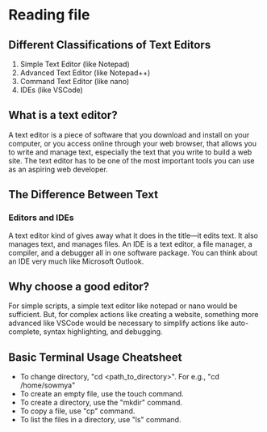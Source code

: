 # Reading file

## Different Classifications of Text Editors
1. Simple Text Editor (like Notepad)
2. Advanced Text Editor (like Notepad++)
3. Command Text Editor (like nano)
4. IDEs (like VSCode)

## What is a text editor?
A text editor is a piece of software that you download and install on
your computer, or you access online through your web browser, that
allows you to write and manage text, especially the text that you write
to build a web site. The text editor has to be one of the most
important tools you can use as an aspiring web developer.

## The Difference Between Text
### Editors and IDEs
A text editor kind of gives away what it does in the title—it edits text.
It also manages text, and manages files. An IDE is a text editor, a file
manager, a compiler, and a debugger all in one software package.
You can think about an IDE very much like Microsoft Outlook.

## Why choose a good editor?
For simple scripts, a simple text editor like notepad or nano would be sufficient. But, for complex actions like creating a website, something more advanced like VSCode would be necessary to simplify actions like auto-complete, syntax highlighting, and debugging.

## Basic Terminal Usage Cheatsheet
* To change directory, "cd <path_to_directory>". For e.g., "cd /home/sowmya"
* To create an empty file, use the touch command. 
* To create a directory, use the "mkdir" command.
* To copy a file, use "cp" command.
* To list the files in a directory, use "ls" command.
